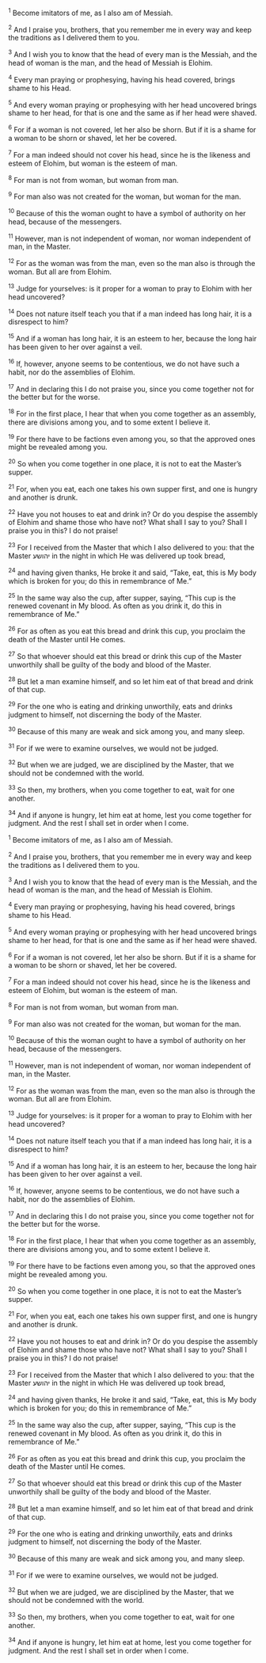 <sup>1</sup> Become imitators of me, as I also am of Messiah.

<sup>2</sup> And I praise you, brothers, that you remember me in every way and keep the traditions as I delivered them to you.

<sup>3</sup> And I wish you to know that the head of every man is the Messiah, and the head of woman is the man, and the head of Messiah is Elohim.

<sup>4</sup> Every man praying or prophesying, having his head covered, brings shame to his Head.

<sup>5</sup> And every woman praying or prophesying with her head uncovered brings shame to her head, for that is one and the same as if her head were shaved.

<sup>6</sup> For if a woman is not covered, let her also be shorn. But if it is a shame for a woman to be shorn or shaved, let her be covered.

<sup>7</sup> For a man indeed should not cover his head, since he is the likeness and esteem of Elohim, but woman is the esteem of man.

<sup>8</sup> For man is not from woman, but woman from man.

<sup>9</sup> For man also was not created for the woman, but woman for the man.

<sup>10</sup> Because of this the woman ought to have a symbol of authority on her head, because of the messengers.

<sup>11</sup> However, man is not independent of woman, nor woman independent of man, in the Master.

<sup>12</sup> For as the woman was from the man, even so the man also is through the woman. But all are from Elohim.

<sup>13</sup> Judge for yourselves: is it proper for a woman to pray to Elohim with her head uncovered?

<sup>14</sup> Does not nature itself teach you that if a man indeed has long hair, it is a disrespect to him?

<sup>15</sup> And if a woman has long hair, it is an esteem to her, because the long hair has been given to her over against a veil.

<sup>16</sup> If, however, anyone seems to be contentious, we do not have such a habit, nor do the assemblies of Elohim.

<sup>17</sup> And in declaring this I do not praise you, since you come together not for the better but for the worse.

<sup>18</sup> For in the first place, I hear that when you come together as an assembly, there are divisions among you, and to some extent I believe it.

<sup>19</sup> For there have to be factions even among you, so that the approved ones might be revealed among you.

<sup>20</sup> So when you come together in one place, it is not to eat the Master’s supper.

<sup>21</sup> For, when you eat, each one takes his own supper first, and one is hungry and another is drunk.

<sup>22</sup> Have you not houses to eat and drink in? Or do you despise the assembly of Elohim and shame those who have not? What shall I say to you? Shall I praise you in this? I do not praise!

<sup>23</sup> For I received from the Master that which I also delivered to you: that the Master יהושע in the night in which He was delivered up took bread,

<sup>24</sup> and having given thanks, He broke it and said, “Take, eat, this is My body which is broken for you; do this in remembrance of Me.”

<sup>25</sup> In the same way also the cup, after supper, saying, “This cup is the renewed covenant in My blood. As often as you drink it, do this in remembrance of Me.”

<sup>26</sup> For as often as you eat this bread and drink this cup, you proclaim the death of the Master until He comes.

<sup>27</sup> So that whoever should eat this bread or drink this cup of the Master unworthily shall be guilty of the body and blood of the Master.

<sup>28</sup> But let a man examine himself, and so let him eat of that bread and drink of that cup.

<sup>29</sup> For the one who is eating and drinking unworthily, eats and drinks judgment to himself, not discerning the body of the Master.

<sup>30</sup> Because of this many are weak and sick among you, and many sleep.

<sup>31</sup> For if we were to examine ourselves, we would not be judged.

<sup>32</sup> But when we are judged, we are disciplined by the Master, that we should not be condemned with the world.

<sup>33</sup> So then, my brothers, when you come together to eat, wait for one another.

<sup>34</sup> And if anyone is hungry, let him eat at home, lest you come together for judgment. And the rest I shall set in order when I come.

<sup>1</sup> Become imitators of me, as I also am of Messiah.

<sup>2</sup> And I praise you, brothers, that you remember me in every way and keep the traditions as I delivered them to you.

<sup>3</sup> And I wish you to know that the head of every man is the Messiah, and the head of woman is the man, and the head of Messiah is Elohim.

<sup>4</sup> Every man praying or prophesying, having his head covered, brings shame to his Head.

<sup>5</sup> And every woman praying or prophesying with her head uncovered brings shame to her head, for that is one and the same as if her head were shaved.

<sup>6</sup> For if a woman is not covered, let her also be shorn. But if it is a shame for a woman to be shorn or shaved, let her be covered.

<sup>7</sup> For a man indeed should not cover his head, since he is the likeness and esteem of Elohim, but woman is the esteem of man.

<sup>8</sup> For man is not from woman, but woman from man.

<sup>9</sup> For man also was not created for the woman, but woman for the man.

<sup>10</sup> Because of this the woman ought to have a symbol of authority on her head, because of the messengers.

<sup>11</sup> However, man is not independent of woman, nor woman independent of man, in the Master.

<sup>12</sup> For as the woman was from the man, even so the man also is through the woman. But all are from Elohim.

<sup>13</sup> Judge for yourselves: is it proper for a woman to pray to Elohim with her head uncovered?

<sup>14</sup> Does not nature itself teach you that if a man indeed has long hair, it is a disrespect to him?

<sup>15</sup> And if a woman has long hair, it is an esteem to her, because the long hair has been given to her over against a veil.

<sup>16</sup> If, however, anyone seems to be contentious, we do not have such a habit, nor do the assemblies of Elohim.

<sup>17</sup> And in declaring this I do not praise you, since you come together not for the better but for the worse.

<sup>18</sup> For in the first place, I hear that when you come together as an assembly, there are divisions among you, and to some extent I believe it.

<sup>19</sup> For there have to be factions even among you, so that the approved ones might be revealed among you.

<sup>20</sup> So when you come together in one place, it is not to eat the Master’s supper.

<sup>21</sup> For, when you eat, each one takes his own supper first, and one is hungry and another is drunk.

<sup>22</sup> Have you not houses to eat and drink in? Or do you despise the assembly of Elohim and shame those who have not? What shall I say to you? Shall I praise you in this? I do not praise!

<sup>23</sup> For I received from the Master that which I also delivered to you: that the Master יהושע in the night in which He was delivered up took bread,

<sup>24</sup> and having given thanks, He broke it and said, “Take, eat, this is My body which is broken for you; do this in remembrance of Me.”

<sup>25</sup> In the same way also the cup, after supper, saying, “This cup is the renewed covenant in My blood. As often as you drink it, do this in remembrance of Me.”

<sup>26</sup> For as often as you eat this bread and drink this cup, you proclaim the death of the Master until He comes.

<sup>27</sup> So that whoever should eat this bread or drink this cup of the Master unworthily shall be guilty of the body and blood of the Master.

<sup>28</sup> But let a man examine himself, and so let him eat of that bread and drink of that cup.

<sup>29</sup> For the one who is eating and drinking unworthily, eats and drinks judgment to himself, not discerning the body of the Master.

<sup>30</sup> Because of this many are weak and sick among you, and many sleep.

<sup>31</sup> For if we were to examine ourselves, we would not be judged.

<sup>32</sup> But when we are judged, we are disciplined by the Master, that we should not be condemned with the world.

<sup>33</sup> So then, my brothers, when you come together to eat, wait for one another.

<sup>34</sup> And if anyone is hungry, let him eat at home, lest you come together for judgment. And the rest I shall set in order when I come.


